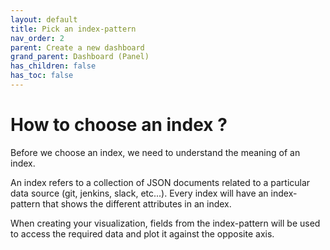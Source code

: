 ```yaml
---
layout: default
title: Pick an index-pattern
nav_order: 2
parent: Create a new dashboard
grand_parent: Dashboard (Panel)
has_children: false
has_toc: false
---
```


# How to choose an index ?

Before we choose an index, we need to understand the meaning of an index.

An index refers to a collection of JSON documents related to a particular data source
(git, jenkins, slack, etc...). Every index will have an index-pattern that shows the
different attributes in an index. 

When creating your visualization, fields from the index-pattern will be used to access the
required data and plot it against the opposite axis.